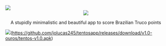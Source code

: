 <div align="center">
  <div align="left">
    <a href="https://github.com/jolucas245/tentosapp/releases/download/v1.0-ouros/tentos-v1.0.apk">
      <img src="https://user-images.githubusercontent.com/65248543/178760730-248a62ab-a414-437d-8392-4a2a943585ab.png"/>
    </a>
  </div>
  <div align="center">
    <img src="https://user-images.githubusercontent.com/65248543/178626556-c6c91706-b03e-4116-bc8b-99619e6095c0.png"/>
    <p>A stupidly minimalistic and beautiful app to score Brazilian Truco points</p>
  </div>
</div>

![](<img src="https://user-images.githubusercontent.com/65248543/178760730-248a62ab-a414-437d-8392-4a2a943585ab.png"/>)(https://github.com/jolucas245/tentosapp/releases/download/v1.0-ouros/tentos-v1.0.apk)
